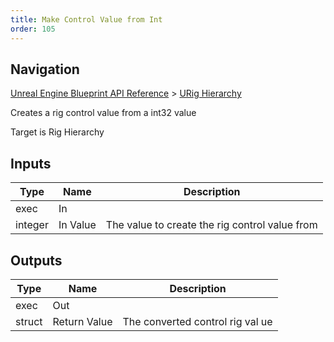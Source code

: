 ```yaml
---
title: Make Control Value from Int
order: 105
---
```

## Navigation

[Unreal Engine Blueprint API Reference](https://dev.epicgames.com/documentation/en-us/unreal-engine/BlueprintAPI) > [URig Hierarchy](https://dev.epicgames.com/documentation/en-us/unreal-engine/BlueprintAPI/URigHierarchy)

Creates a rig control value from a int32 value

Target is Rig Hierarchy

## Inputs

| Type | Name | Description |
| --- | --- | --- |
| exec | In |  |
| integer | In Value | The value to create the rig control value from |

## Outputs

| Type | Name | Description |
| --- | --- | --- |
| exec | Out |  |
| struct | Return Value | The converted control rig val ue |
